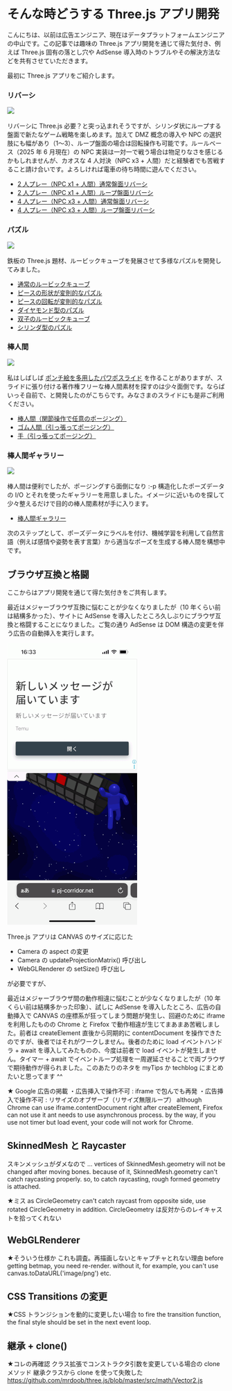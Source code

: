 # そんな時どうする Three.js アプリ開発

こんにちは、以前は広告エンジニア、現在はデータプラットフォームエンジニアの中山です。この記事では趣味の Three.js アプリ開発を通じて得た気付き、例えば Three.js 固有の落とし穴や AdSense 導入時のトラブルやその解決方法などを共有させていただきます。

最初に Three.js アプリをご紹介します。

### リバーシ

<img width='300' src='https://pj-corridor.net/images/ix-side6-reversi-4-loop.png' />

リバーシに Three.js 必要？と突っ込まれそうですが、シリンダ状にループする盤面で新たなゲーム戦略を楽しめます。加えて DMZ 概念の導入や NPC の選択肢にも幅があり（1～3）、ループ盤面の場合は回転操作も可能です。ルールベース（2025 年 6 月現在）の NPC 実装は一対一で戦う場合は物足りなさを感じるかもしれませんが、カオスな 4 人対決（NPC x3 + 人間）だと経験者でも苦戦すること請け合いです。よろしければ電車の待ち時間に遊んでください。

- <a href='https://pj-corridor.net/side-six/side-six-reversi.html?type=2-non-loop'>2 人プレー（NPC x1 + 人間）通常盤面リバーシ</a>
- <a href='https://pj-corridor.net/side-six/side-six-reversi.html?type=2-loop'>2 人プレー（NPC x1 + 人間）ループ盤面リバーシ</a>
- <a href='https://pj-corridor.net/side-six/side-six-reversi.html?type=4-non-loop'>4 人プレー（NPC x3 + 人間）通常盤面リバーシ</a>
- <a href='https://pj-corridor.net/side-six/side-six-reversi.html?type=4-loop'>4 人プレー（NPC x3 + 人間）ループ盤面リバーシ</a>

### パズル

<img width='300' src='https://pj-corridor.net/images/ix-cube1.png' />

鉄板の Three.js 題材、ルービックキューブを発展させて多様なパズルを開発してみました。

- <a href='https://pj-corridor.net/cube3d/cube3d.html'>通常のルービックキューブ</a>
- <a href='https://pj-corridor.net/cube3d/cube3d.html?level=3'>ピースの形状が変則的なパズル</a>
- <a href='https://pj-corridor.net/cube3d/caterpillar.html'>ピースの回転が変則的なパズル</a>
- <a href='https://pj-corridor.net/cube3d/diamond.html'>ダイヤモンド型のパズル</a>
- <a href='https://pj-corridor.net/cube3d/gemini.html'>双子のルービックキューブ</a>
- <a href='https://pj-corridor.net/side-six/side-six.htmll'>シリンダ型のパズル</a>

### 棒人間

<img width='300' src='https://pj-corridor.net/images/ix-figure.png' />

私はしばしば <a href='https://lydesign.jp/n/n3aa55611b347'>ポンチ絵を多用したパワポスライド</a> を作ることがありますが、スライドに張り付ける著作権フリーな棒人間素材を探すのは少々面倒です。ならばいっそ自前で、と開発したのがこちらです。みなさまのスライドにも是非ご利用ください。

- <a href='https://pj-corridor.net/stick-figure/stick-figure.html'>棒人間（関節操作で任意のポージング）</a>
- <a href='https://pj-corridor.net/stick-figure/rubber-figure.html'>ゴム人間（引っ張ってポージング）</a>
- <a href='https://pj-corridor.net/stick-figure/hand.html'>手（引っ張ってポージング）</a>

### 棒人間ギャラリー

<img width='300' src='https://pj-corridor.net/images/figure-gallery.png' />

棒人間は便利でしたが、ポージングすら面倒になり :-p 構造化したポーズデータの I/O とそれを使ったギャラリーを用意しました。イメージに近いものを探して少々整えるだけで目的の棒人間素材が手に入ります。

- <a href='https://pj-corridor.net/stick-figure/gallery/index.html'>棒人間ギャラリー</a>

次のステップとして、ポーズデータにラベルを付け、機械学習を利用して自然言語（例えば感情や姿勢を表す言葉）から適当なポーズを生成する棒人間を構想中です。

## ブラウザ互換と格闘

ここからはアプリ開発を通じて得た気付きをご共有します。

最近はメジャーブラウザ互換に悩むことが少なくなりましたが（10 年くらい前は結構多かった）、サイトに AdSense を導入したところ久しぶりにブラウザ互換と格闘することになりました。ご覧の通り AdSense は DOM 構造の変更を伴う広告の自動挿入を実行します。

<img src='https://raw.githubusercontent.com/nakayama-kazuki/202x/main/threejs/img/adsense.png' />

Three.js アプリは CANVAS のサイズに応じた

- Camera の aspect の変更
- Camera の updateProjectionMatrix() 呼び出し
- WebGLRenderer の setSize() 呼び出し

が必要ですが、

最近はメジャーブラウザ間の動作相違に悩むことが少なくなりましたが（10 年くらい前は結構多かった印象）、試しに AdSense を導入したところ、広告の自動挿入で CANVAS の座標系が狂ってしまう問題が発生し、回避のために iframe を利用したものの Chrome と Firefox で動作相違が生じてまあまあ苦戦しました。前者は createElement 直後から同期的に contentDocument を操作できたのですが、後者ではそれがワークしません。後者のために load イベントハンドラ + await を導入してみたものの、今度は前者で load イベントが発生しません。タイマー + await でイベントループ処理を一周遅延させることで両ブラウザで期待動作が得られました。このあたりのネタを myTips か techblog にまとめたいと思ってます ^^

★
Google 広告の掲載
・広告挿入で操作不可 : iframe で包んでも再発
・広告挿入で操作不可 : リサイズのオブザーブ（リサイズ無限ループ）
although Chrome can use iframe.contentDocument right after createElement,
Firefox can not use it ant needs to use asynchronous process.
by the way, if you use not timer but load event,
your code will not work for Chrome.

## SkinnedMesh と Raycaster

スキンメッシュがダメなので …
vertices of SkinnedMesh.geometry will not be changed after moving bones.
because of it, SkinnedMesh.geometry can't catch raycasting properly.
so, to catch raycasting, rough formed geometry is attached.

★ミス
as CircleGeometry can't catch raycast from opposite side,
use rotated CircleGeometry in addition.
CircleGeometry は反対からのレイキャストを拾ってくれない

## WebGLRenderer

★そういう仕様か
これも調査。再描画しないとキャプチャとれない理由
before getting betmap, you need re-render.
without it, for example, you can't use canvas.toDataURL('image/png') etc. 

## CSS Transitions の変更

★CSS トランジションを動的に変更したい場合
to fire the transition function,
the final style should be set in the next event loop.

## 継承 + clone()

★コレの再確認
クラス拡張でコンストラクタ引数を変更している場合の clone メソッド
継承クラスから clone を使って失敗した
https://github.com/mrdoob/three.js/blob/master/src/math/Vector2.js


